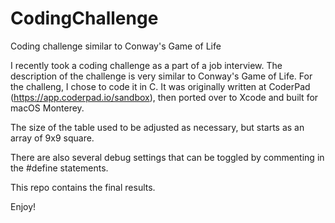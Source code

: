 # CodingChallenge
Coding challenge similar to Conway's Game of Life

I recently took a coding challenge as a part of a job interview. The description of the challenge is very similar to Conway's Game of Life. For the challeng, I chose to code it in C. It was originally written at CoderPad (https://app.coderpad.io/sandbox), then ported over to Xcode and built for macOS Monterey.

The size of the table used to be adjusted as necessary, but starts as an array of 9x9 square.

There are also several debug settings that can be toggled by commenting in the #define statements.

This repo contains the final results.

Enjoy!
